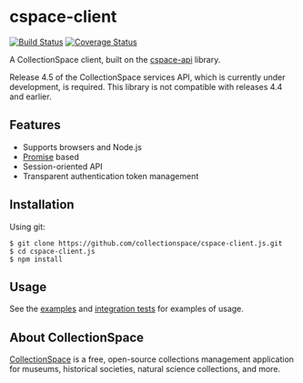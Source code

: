 # cspace-client

[![Build Status](https://travis-ci.org/collectionspace/cspace-client.js.svg?branch=master)](https://travis-ci.org/collectionspace/cspace-client.js)
[![Coverage Status](https://coveralls.io/repos/github/collectionspace/cspace-client.js/badge.svg?branch=master)](https://coveralls.io/github/collectionspace/cspace-client.js?branch=master)

A CollectionSpace client, built on the [cspace-api](../cspace-api) library.

Release 4.5 of the CollectionSpace services API, which is currently under development, is required. This library is not compatible with releases 4.4 and earlier.

## Features

- Supports browsers and Node.js
- [Promise](http://www.html5rocks.com/en/tutorials/es6/promises/) based
- Session-oriented API
- Transparent authentication token management

## Installation

Using git:

```
$ git clone https://github.com/collectionspace/cspace-client.js.git
$ cd cspace-client.js
$ npm install
```

## Usage

See the [examples](https://github.com/collectionspace/cspace-client.js/tree/master/examples) and [integration tests](https://github.com/collectionspace/cspace-client.js/tree/master/test/integration) for examples of usage.

## About CollectionSpace

[CollectionSpace](http://www.collectionspace.org/) is a free, open-source collections management application for museums, historical societies, natural science collections, and more.
